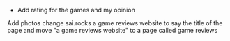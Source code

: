 - Add rating for the games and my opinion

Add photos
change sai.rocks a game reviews website to say the title of the page and move "a game reviews website" to a page called game reviews